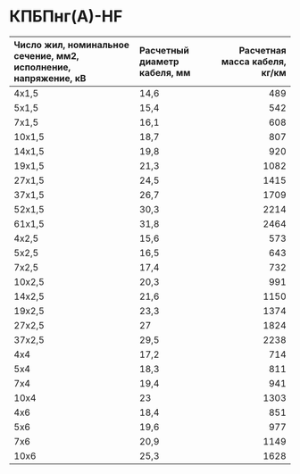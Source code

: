 # КПБПнг(А)-HF

| Число жил, номинальное сечение, мм2, исполнение, напряжение, кВ   | Расчетный диаметр кабеля, мм   |   Расчетная масса кабеля, кг/км |
|:------------------------------------------------------------------|:-------------------------------|--------------------------------:|
| 4х1,5                                                             | 14,6                           |                             489 |
| 5х1,5                                                             | 15,4                           |                             542 |
| 7х1,5                                                             | 16,1                           |                             608 |
| 10х1,5                                                            | 18,7                           |                             807 |
| 14х1,5                                                            | 19,8                           |                             920 |
| 19х1,5                                                            | 21,3                           |                            1082 |
| 27х1,5                                                            | 24,5                           |                            1415 |
| 37х1,5                                                            | 26,7                           |                            1709 |
| 52х1,5                                                            | 30,3                           |                            2214 |
| 61х1,5                                                            | 31,8                           |                            2464 |
| 4х2,5                                                             | 15,6                           |                             573 |
| 5х2,5                                                             | 16,5                           |                             643 |
| 7х2,5                                                             | 17,4                           |                             732 |
| 10х2,5                                                            | 20,3                           |                             991 |
| 14х2,5                                                            | 21,6                           |                            1150 |
| 19х2,5                                                            | 23,3                           |                            1374 |
| 27х2,5                                                            | 27                             |                            1824 |
| 37х2,5                                                            | 29,5                           |                            2238 |
| 4х4                                                               | 17,2                           |                             714 |
| 5х4                                                               | 18,3                           |                             811 |
| 7х4                                                               | 19,4                           |                             941 |
| 10х4                                                              | 23                             |                            1303 |
| 4х6                                                               | 18,4                           |                             851 |
| 5х6                                                               | 19,6                           |                             977 |
| 7х6                                                               | 20,9                           |                            1149 |
| 10х6                                                              | 25,3                           |                            1628 |